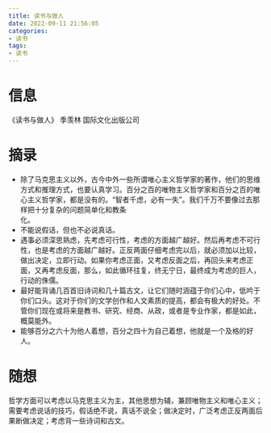 ```yaml
---
title: 读书与做人
date: 2022-09-11 21:56:05
categories: 
- 读书
tags: 
- 读书
---
```


# 信息

《读书与做人》 季羡林 国际文化出版公司

# 摘录

- 除了马克思主义以外，古今中外一些所谓唯心主义哲学家的著作，他们的思维方式和推理方式，也要认真学习。百分之百的唯物主义哲学家和百分之百的唯心主义哲学家，都是没有的。“智者千虑，必有一失”。我们千万不要像过去那样把十分复杂的问题简单化和教条化。                                                                             
- 不能说假话，但也不必说真话。
- 遇事必须深思熟虑，先考虑可行性，考虑的方面越广越好。然后再考虑不可行性，也是考虑的方面越广越好。正反两面仔细考虑完以后，就必须加以比较，做出决定，立即行动。如果你考虑正面，又考虑反面之后，再回头来考虑正面，又再考虑反面，那么，如此循环往复，终无宁日，最终成为考虑的巨人，行动的侏儒。
- 最好能背诵几百首旧诗词和几十篇古文，让它们随时涵蕴于你们心中，低吟于你们口头。这对于你们的文学创作和人文素质的提高，都会有极大的好处。不管你们现在或将来是教书、研究、经商、从政，或者是专业作家，都是如此，概莫能外。
- 能够百分之六十为他人着想，百分之四十为自己着想，他就是一个及格的好人。

# 随想

哲学方面可以考虑以马克思主义为主，其他思想为辅，兼顾唯物主义和唯心主义；需要考虑说话的技巧，假话绝不说，真话不说全；做决定时，广泛考虑正反两面后果断做决定；考虑背一些诗词和古文。
